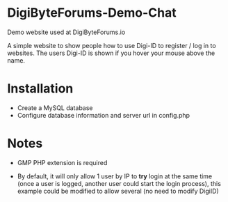 # DigiByteForums-Demo-Chat
Demo website used at DigiByteForums.io

A simple website to show people how to use Digi-ID to register / log in to websites. The users Digi-ID is shown if you hover your mouse above the name.


Installation
============
* Create a MySQL database
* Configure database information and server url in config.php


Notes
=====
* GMP PHP extension is required

* By default, it will only allow 1 user by IP to **try** login at the same time (once a user is logged, another user could start the login process), this example could be modified to allow several (no need to modify DigiID)